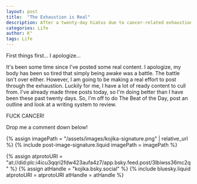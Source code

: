 ```yaml
---
layout: post
title:  "The Exhaustion is Real"
description: After a twenty-day hiatus due to cancer-related exhaustion, I'm pushing through to bring content back to the blog. While the battle with fatigue continues, I'm determined to keep posting - thankfully, I have plenty of material ready to share. I've already managed three posts today and am planning more, including a Beat of the Day, an outline, and a writing system review. The struggle is real, but so is my commitment to keep this blog going.
categories: Life
author: K°
tags: Life
---
```

First things first... I apologize...

It's been some time since I've posted some real content. I apologize, my body has been so tired that simply being awake was a battle. The battle isn't over either. However, I am going to be making a real effort to post through the exhaustion. Luckily for me, I have a lot of ready content to cull from. I've already made three posts today, so I'm doing better than I have been these past twenty days. So, I'm off to do The Beat of the Day, post an outline and look at a writing system to review.

FUCK CANCER!

Drop me a comment down below!

<!-- signature -->
{% assign imagePath = "/assets/images/kojika-signature.png" | relative_url %}
{% include post-image-signature.liquid imagePath = imagePath %}

<!-- comments -->
{% assign atprotoURI = "at://did:plc:i4icu3qqri2fdw423aufa4z7/app.bsky.feed.post/3lbiwss36mc2q" %}
{% assign atHandle = "kojika.bsky.social" %}
{% include bluesky.liquid atprotoURI = atprotoURI atHandle = atHandle %}